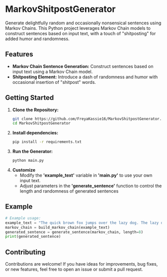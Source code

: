 # MarkovShitpostGenerator

Generate delightfully random and occasionally nonsensical sentences using Markov Chains. This Python project leverages Markov Chain models to construct sentences based on input text, with a touch of "shitposting" for added humor and randomness.

## Features

- **Markov Chain Sentence Generation:** Construct sentences based on input text using a Markov Chain model.
- **Shitposting Element:** Introduce a dash of randomness and humor with occasional insertion of "shitpost" words.

## Getting Started

1. **Clone the Repository:**
   ```bash
   git clone https://github.com/FreyaKassie16/MarkovShitpostGenerator.git
   cd MarkovShitpostGenerator
2. **Install dependencies:**
   ```bash
   pip install -r requirements.txt
3. **Run the Generator:**
   ```bash
   python main.py
4. **Customize**
   - Modify the **'example_text'** variable in **'main.py'** to use your own input text.
   - Adjust parameters in the **'generate_sentence'** function to control the length and randomness of generated sentences

## Example

```python
# Example usage:
example_text = "The quick brown fox jumps over the lazy dog. The lazy dog barks loudly."
markov_chain = build_markov_chain(example_text)
generated_sentence = generate_sentence(markov_chain, length=8)
print(generated_sentence)
```

## Contributing

Contributions are welcome! If you have ideas for improvements, bug fixes, or new features, feel free to open an issue or submit a pull request.

